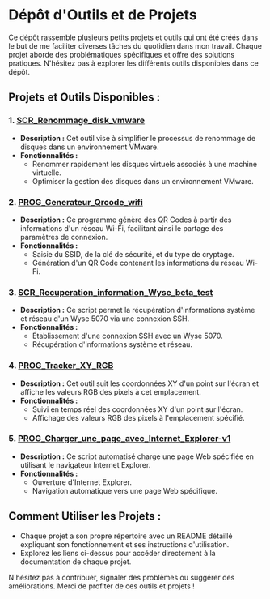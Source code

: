 # Dépôt d'Outils et de Projets

Ce dépôt rassemble plusieurs petits projets et outils qui ont été créés dans le but de me faciliter diverses tâches du quotidien dans mon travail. Chaque projet aborde des problématiques spécifiques et offre des solutions pratiques. N'hésitez pas à explorer les différents outils disponibles dans ce dépôt.

## Projets et Outils Disponibles :

### 1. [SCR_Renommage_disk_vmware](SCR_Renommage_disk_vmware/)
   - **Description :** Cet outil vise à simplifier le processus de renommage de disques dans un environnement VMware.
   - **Fonctionnalités :**
     - Renommer rapidement les disques virtuels associés à une machine virtuelle.
     - Optimiser la gestion des disques dans un environnement VMware.

### 2. [PROG_Generateur_Qrcode_wifi](PROG_Generateur_Qrcode_wifi/)
   - **Description :** Ce programme génère des QR Codes à partir des informations d'un réseau Wi-Fi, facilitant ainsi le partage des paramètres de connexion.
   - **Fonctionnalités :**
     - Saisie du SSID, de la clé de sécurité, et du type de cryptage.
     - Génération d'un QR Code contenant les informations du réseau Wi-Fi.

### 3. [SCR_Recuperation_information_Wyse_beta_test](SCR_Recuperation_information_Wyse_BETA_TEST/) 
   - **Description :** Ce script permet la récupération d'informations système et réseau d'un Wyse 5070 via une connexion SSH.
   - **Fonctionnalités :**
     - Établissement d'une connexion SSH avec un Wyse 5070.
     - Récupération d'informations système et réseau.

### 4. [PROG_Tracker_XY_RGB](PROG_Tracker_XY_RGB/)
   - **Description :** Cet outil suit les coordonnées XY d'un point sur l'écran et affiche les valeurs RGB des pixels à cet emplacement.
   - **Fonctionnalités :**
     - Suivi en temps réel des coordonnées XY d'un point sur l'écran.
     - Affichage des valeurs RGB des pixels à l'emplacement spécifié.

### 5. [PROG_Charger_une_page_avec_Internet_Explorer-v1](PROG_Charger_une_page_avec_Internet_Explorer-v1/)
   - **Description :** Ce script automatisé charge une page Web spécifiée en utilisant le navigateur Internet Explorer.
   - **Fonctionnalités :**
     - Ouverture d'Internet Explorer.
     - Navigation automatique vers une page Web spécifique.

## Comment Utiliser les Projets :
   - Chaque projet a son propre répertoire avec un README détaillé expliquant son fonctionnement et ses instructions d'utilisation.
   - Explorez les liens ci-dessus pour accéder directement à la documentation de chaque projet.

N'hésitez pas à contribuer, signaler des problèmes ou suggérer des améliorations. Merci de profiter de ces outils et projets !